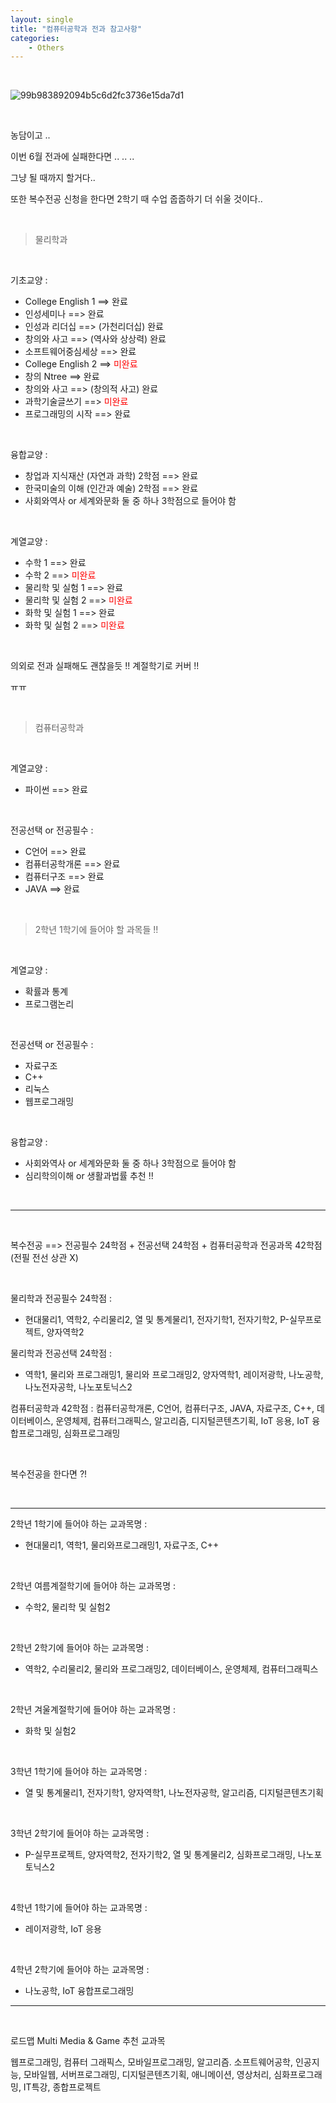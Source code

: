 ```yaml
---
layout: single
title: "컴퓨터공학과 전과 참고사항"
categories:
    - Others
---
```


<br>

![99b983892094b5c6d2fc3736e15da7d1](https://user-images.githubusercontent.com/96330958/148640895-c8d4ad46-1b5d-44f4-b586-9a37aa0881db.jpg)

<br>

농담이고 ..

이번 6월 전과에 실패한다면 .. .. ..

그냥 될 때까지 할거다.. 

또한 복수전공 신청을 한다면 2학기 때 수업 줍줍하기 더 쉬울 것이다..

<br>

> 물리학과

<br>

기초교양 : <br>
- College English 1 ==> 완료
- 인성세미나 ==> 완료
- 인성과 리더십 ==> (가천리더십) 완료
- 창의와 사고 ==> (역사와 상상력) 완료
- 소프트웨어중심세상 ==> 완료
- College English 2 ==> <font color = 'red'> 미완료 </font>
- 창의 Ntree ==> 완료
- 창의와 사고 ==> (창의적 사고) 완료
- 과학기술글쓰기 ==> <font color = 'red'> 미완료 </font>
- 프로그래밍의 시작 ==> 완료
  
<br>

융합교양 : <br>
- 창업과 지식재산 (자연과 과학) 2학점 ==> 완료
- 한국미술의 이해 (인간과 예술) 2학점 ==> 완료
- 사회와역사 or 세계와문화 둘 중 하나 3학점으로 들어야 함

<br>

계열교양 : <br>
- 수학 1 ==> 완료
- 수학 2 ==> <font color = 'red'> 미완료 </font>
- 물리학 및 실험 1 ==> 완료
- 물리학 및 실험 2 ==> <font color = 'red'> 미완료 </font>
- 화학 및 실험 1 ==> 완료
- 화학 및 실험 2 ==> <font color = 'red'> 미완료 </font>

<br>

의외로 전과 실패해도 괜찮을듯 !! 계절학기로 커버 !!

ㅠㅠ

<br>

> 컴퓨터공학과

<br>

계열교양 : <br>
- 파이썬 ==> 완료

<br>

전공선택 or 전공필수 : <br>
- C언어 ==> 완료
- 컴퓨터공학개론 ==> 완료
- 컴퓨터구조 ==> 완료
- JAVA ==> 완료

<br>

> 2학년 1학기에 들어야 할 과목들 !! 

<br>

계열교양 : <br>
- 확률과 통계 
- 프로그램논리 

<br>
  
전공선택 or 전공필수 : <br>
- 자료구조 
- C++ 
- 리눅스 
- 웹프로그래밍 

<br>

융합교양 : 
- 사회와역사 or 세계와문화 둘 중 하나 3학점으로 들어야 함 
- 심리학의이해 or 생활과법률 추천 !! 

<br>

---

<br>

복수전공 ==> 전공필수 24학점 + 전공선택 24학점 + 컴퓨터공학과 전공과목 42학점 (전필 전선 상관 X)

<br>

물리학과 전공필수 24학점 :
- 현대물리1, 역학2, 수리물리2, 열 및 통계물리1, 전자기학1, 전자기학2, P-실무프로젝트, 양자역학2

물리학과 전공선택 24학점 : 
- 역학1, 물리와 프로그래밍1, 물리와 프로그래밍2, 양자역학1, 레이저광학, 나노공학, 나노전자공학, 나노포토닉스2

컴퓨터공학과 42학점 : 컴퓨터공학개론, C언어, 컴퓨터구조, JAVA, 자료구조, C++,
 데이터베이스, 운영체제, 컴퓨터그래픽스, 알고리즘, 디지털콘텐츠기획, IoT 응용, IoT 융합프로그래밍, 심화프로그래밍

<br>

복수전공을 한다면 ?! 

<br>

---

2학년 1학기에 들어야 하는 교과목명 : 
- 현대물리1, 역학1, 물리와프로그래밍1, 자료구조, C++

<br>

2학년 여름계절학기에 들어야 하는 교과목명 :
- 수학2, 물리학 및 실험2

<br>

2학년 2학기에 들어야 하는 교과목명 : 
- 역학2, 수리물리2, 물리와 프로그래밍2, 데이터베이스, 운영체제, 컴퓨터그래픽스

<br>

2학년 겨울계절학기에 들어야 하는 교과목명 :
- 화학 및 실험2

<br>

3학년 1학기에 들어야 하는 교과목명 :
- 열 및 통계물리1, 전자기학1, 양자역학1, 나노전자공학, 알고리즘, 디지털콘텐츠기획

<br>

3학년 2학기에 들어야 하는 교과목명 :
- P-실무프로젝트, 양자역학2, 전자기학2, 열 및 통계물리2, 심화프로그래밍, 나노포토닉스2

<br>

4학년 1학기에 들어야 하는 교과목명 : 
- 레이저광학, IoT 응용

<br>

4학년 2학기에 들어야 하는 교과목명 : 
- 나노공학, IoT 융합프로그래밍
---

<br>

로드맵 Multi Media & Game 추천 교과목

웹프로그래밍, 컴퓨터 그래픽스, 모바일프로그래밍, 알고리즘. 소프트웨어공학, 인공지능, 모바일웹, 서버프로그래밍, 디지털콘텐츠기획, 애니메이션, 영상처리, 심화프로그래밍, IT특강, 종합프로젝트 
